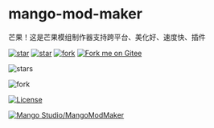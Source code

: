 # mango-mod-maker
芒果！这是芒果模组制作器支持跨平台、美化好、速度快、插件


[![star](https://gitee.com/mango-studio/mango-mod-maker/badge/license.svg?theme=dark)](https://gitee.com/mango-studio/mango-mod-maker/blob/master/LICENSE)
[![star](https://gitee.com/mango-studio/mango-mod-maker/badge/star.svg?theme=dark)](https://gitee.com/mango-studio/mango-mod-maker/stargazers)
[![fork](https://gitee.com/mango-studio/mango-mod-maker/badge/fork.svg?theme=dark)](https://gitee.com/mango-studio/mango-mod-maker/members)
[![Fork me on Gitee](https://gitee.com/mango-studio/mango-mod-maker/widgets/widget_5.svg)](https://gitee.com/mango-studio/mango-mod-maker)


![stars](https://img.shields.io/github/stars/mango-studio/mango-mod-maker.svg?colorB=f48041&style=flat-square)

![fork](https://img.shields.io/github/fork/mango-studio/mango-mod-maker.svg?colorB=f48041&style=flat-square)

[![License](https://img.shields.io/github/license/mango-studio/mango-mod-maker.svg?colorB=f48041&style=flat-square)](https://github.com/mango-studio/mango-mod-maker/blob/master/LICENSE)






[![Mango Studio/MangoModMaker](https://gitee.com/mango-studio/mango-mod-maker/widgets/widget_card.svg?colors=4183c4,ffffff,ffffff,e3e9ed,666666,9b9b9b)](https://gitee.com/mango-studio/mango-mod-maker)
